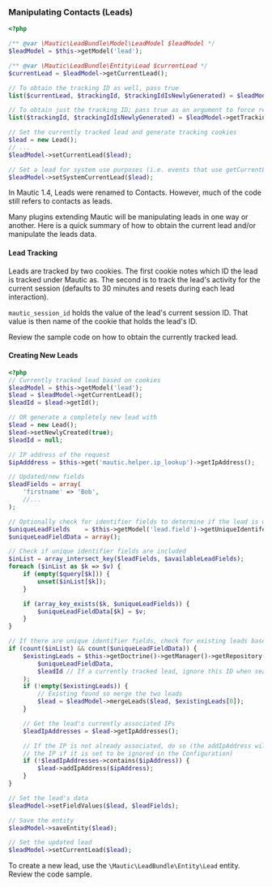 ### Manipulating Contacts (Leads)

```php
<?php

/** @var \Mautic\LeadBundle\Model\LeadModel $leadModel */
$leadModel = $this->getModel('lead');

/** @var \Mautic\LeadBundle\Entity\Lead $currentLead */
$currentLead = $leadModel->getCurrentLead();

// To obtain the tracking ID as well, pass true
list($currentLead, $trackingId, $trackingIdIsNewlyGenerated) = $leadModel->getCurrentLead(true);

// To obtain just the tracking ID; pass true as an argument to force regeneration of the tracking ID and cookies
list($trackingId, $trackingIdIsNewlyGenerated) = $leadModel->getTrackingCookie();

// Set the currently tracked lead and generate tracking cookies
$lead = new Lead();
// ...
$leadModel->setCurrentLead($lead);

// Set a lead for system use purposes (i.e. events that use getCurrentLead()) but without generating tracking cookies
$leadModel->setSystemCurrentLead($lead);

```

<aside class="note">
In Mautic 1.4, Leads were renamed to Contacts. However, much of the code still refers to contacts as leads.
</aside>

Many plugins extending Mautic will be manipulating leads in one way or another. Here is a quick summary of how to obtain the current lead and/or manipulate the leads data.

#### Lead Tracking

Leads are tracked by two cookies. The first cookie notes which ID the lead is tracked under Mautic as. The second is to track the lead's activity for the current session (defaults to 30 minutes and resets during each lead interaction).
  
`mautic_session_id` holds the value of the lead's current session ID.  That value is then name of the cookie that holds the lead's ID. 

Review the sample code on how to obtain the currently tracked lead.

<div class="clear-right"></div>

#### Creating New Leads
```php
<?php
// Currently tracked lead based on cookies
$leadModel = $this->getModel('lead');
$lead = $leadModel->getCurrentLead();
$leadId = $lead->getId();

// OR generate a completely new lead with
$lead = new Lead();
$lead->setNewlyCreated(true);
$leadId = null;

// IP address of the request
$ipAdddress = $this->get('mautic.helper.ip_lookup')->getIpAddress();

// Updated/new fields
$leadFields = array(
    'firstname' => 'Bob',
    //...
);

// Optionally check for identifier fields to determine if the lead is unique
$uniqueLeadFields    = $this->getModel('lead.field')->getUniqueIdentiferFields();
$uniqueLeadFieldData = array();

// Check if unique identifier fields are included
$inList = array_intersect_key($leadFields, $availableLeadFields);
foreach ($inList as $k => $v) {
    if (empty($query[$k])) {
        unset($inList[$k]);
    }

    if (array_key_exists($k, $uniqueLeadFields)) {
        $uniqueLeadFieldData[$k] = $v;
    }
}

// If there are unique identifier fields, check for existing leads based on lead data
if (count($inList) && count($uniqueLeadFieldData)) {
    $existingLeads = $this->getDoctrine()->getManager()->getRepository('MauticLeadBundle:Lead')->getLeadsByUniqueFields(
        $uniqueLeadFieldData,
        $leadId // If a currently tracked lead, ignore this ID when searching for duplicates
    );
    if (!empty($existingLeads)) {
        // Existing found so merge the two leads
        $lead = $leadModel->mergeLeads($lead, $existingLeads[0]);
    }

    // Get the lead's currently associated IPs
    $leadIpAddresses = $lead->getIpAddresses();

    // If the IP is not already associated, do so (the addIpAddress will automatically handle ignoring
    // the IP if it is set to be ignored in the Configuration)
    if (!$leadIpAddresses->contains($ipAddress)) {
        $lead->addIpAddress($ipAddress);
    }
}

// Set the lead's data
$leadModel->setFieldValues($lead, $leadFields);

// Save the entity
$leadModel->saveEntity($lead);

// Set the updated lead
$leadModel->setCurrentLead($lead);
```

To create a new lead, use the `\Mautic\LeadBundle\Entity\Lead` entity. Review the code sample.